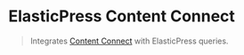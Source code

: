 # ElasticPress Content Connect

> Integrates [Content Connect](https://github.com/10up/wp-content-connect/) with ElasticPress queries.
